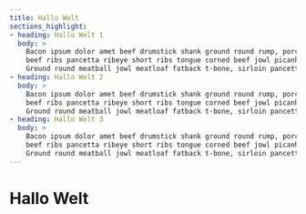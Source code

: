 ```yaml
---
title: Hallo Welt
sections_highlight:
- heading: Hallo Welt 1
  body: >
    Bacon ipsum dolor amet beef drumstick shank ground round rump, porchetta ham beef ribs meatloaf. Capicola
    beef ribs pancetta ribeye short ribs tongue corned beef jowl picanha biltong doner cow ground round sirloin.
    Ground round meatball jowl meatloaf fatback t-bone, sirloin pancetta strip steak brisket ham hock
- heading: Hallo Welt 2
  body: >
    Bacon ipsum dolor amet beef drumstick shank ground round rump, porchetta ham beef ribs meatloaf. Capicola
    beef ribs pancetta ribeye short ribs tongue corned beef jowl picanha biltong doner cow ground round sirloin.
    Ground round meatball jowl meatloaf fatback t-bone, sirloin pancetta strip steak brisket ham hock
- heading: Hallo Welt 3
  body: >
    Bacon ipsum dolor amet beef drumstick shank ground round rump, porchetta ham beef ribs meatloaf. Capicola
    beef ribs pancetta ribeye short ribs tongue corned beef jowl picanha biltong doner cow ground round sirloin.
    Ground round meatball jowl meatloaf fatback t-bone, sirloin pancetta strip steak brisket ham hock
---
```


# Hallo Welt
